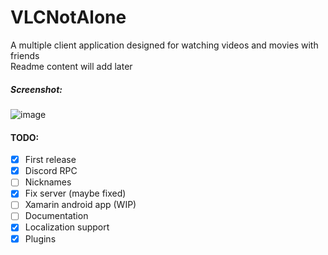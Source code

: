# VLCNotAlone
А multiple client application designed for watching videos and movies with friends<br>
Readme content will add later<br>

##### Screenshot:
![image](https://user-images.githubusercontent.com/42218370/159163002-c2f24dae-a036-4e54-81ce-804f767b47dc.png)


#### TODO:
- [X] First release
- [X] Discord RPC
- [ ] Nicknames
- [x] Fix server (maybe fixed)
- [ ] Xamarin android app (WIP)
- [ ] Documentation
- [X] Localization support
- [X] Plugins
